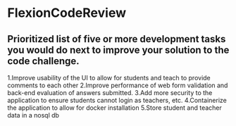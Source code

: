 # FlexionCodeReview

## Prioritized list of five or more development tasks you would do next to improve your solution to the code challenge.

1.Improve usability of the UI to allow for students and teach to provide comments to each other
2.Improve performance of web form validation and back-end evaluation of answers submitted.
3.Add more security to the application to ensure students cannot login as teachers, etc.
4.Containerize the application to allow for docker installation
5.Store student and teacher data in a nosql db
